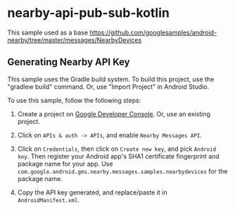 # nearby-api-pub-sub-kotlin

This sample used as a base https://github.com/googlesamples/android-nearby/tree/master/messages/NearbyDevices

Generating Nearby API Key
-------------------------

This sample uses the Gradle build system. To build this project, use the
"gradlew build" command. Or, use "Import Project" in Android Studio.

To use this sample, follow the following steps:

1. Create a project on
[Google Developer Console](https://console.developers.google.com/). Or, use an
existing project.

2. Click on `APIs & auth -> APIs`, and enable `Nearby Messages API`.

3. Click on `Credentials`, then click on `Create new key`, and pick
`Android key`. Then register your Android app's SHA1 certificate
fingerprint and package name for your app. Use
`com.google.android.gms.nearby.messages.samples.nearbydevices`
for the package name.

4. Copy the API key generated, and replace/paste it in `AndroidManifest.xml`.
